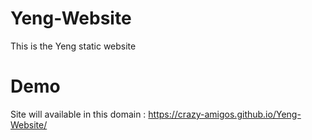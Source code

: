 # Yeng-Website
This is the Yeng static website



# Demo
Site will available in this domain : https://crazy-amigos.github.io/Yeng-Website/



